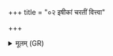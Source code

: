 +++
title = "०२ इषीकां चरतीं वित्त्वा"

+++
<details><summary>मूलम् (GR)</summary>

इषीकां चरतीं वित्त्वा  
तिल्पियं दण्डनं नडम् ।  
तान् इन्द्र इध्मं कृत्वा  
यमस्याग्निं निरादधौ ॥
</details>